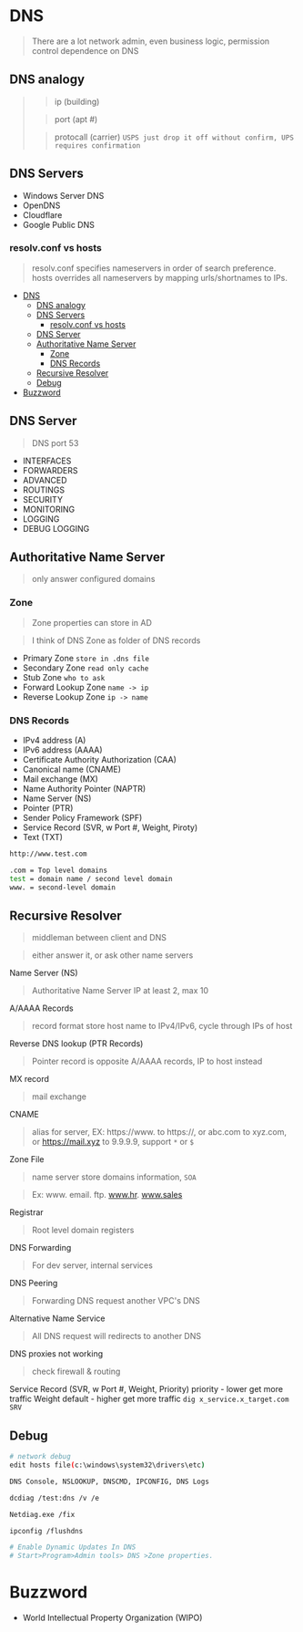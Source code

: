 # DNS
> There are a lot network admin, even business logic, permission control dependence on DNS
## DNS analogy
>> ip (building)
>
>> port (apt #)
>
>> protocall (carrier) `USPS just drop it off without confirm, UPS requires confirmation`

## DNS Servers
- Windows Server DNS
- OpenDNS
- Cloudflare
- Google Public DNS

### resolv.conf vs hosts
> resolv.conf specifies nameservers in order of search preference.
> hosts overrides all nameservers by mapping urls/shortnames to IPs.

- [DNS](#dns)
  - [DNS analogy](#dns-analogy)
  - [DNS Servers](#dns-servers)
    - [resolv.conf vs hosts](#resolvconf-vs-hosts)
  - [DNS Server](#dns-server)
  - [Authoritative Name Server](#authoritative-name-server)
    - [Zone](#zone)
    - [DNS Records](#dns-records)
  - [Recursive Resolver](#recursive-resolver)
  - [Debug](#debug)
- [Buzzword](#buzzword)


## DNS Server
> DNS port 53
- INTERFACES
- FORWARDERS
- ADVANCED
- ROUTINGS
- SECURITY
- MONITORING
- LOGGING
- DEBUG LOGGING

## Authoritative Name Server
> only answer configured domains

### Zone
> Zone properties can store in AD

> I think of DNS Zone as folder of DNS records


- Primary Zone `store in .dns file`
- Secondary Zone `read only cache`
- Stub Zone `who to ask`
- Forward Lookup Zone `name -> ip`
- Reverse Lookup Zone `ip -> name`

### DNS Records
  - IPv4 address (A)
  - IPv6 address (AAAA)
  - Certificate Authority Authorization (CAA)
  - Canonical name (CNAME)
  - Mail exchange (MX)
  - Name Authority Pointer (NAPTR)
  - Name Server (NS)
  - Pointer (PTR)
  - Sender Policy Framework (SPF)
  - Service Record (SVR, w Port #, Weight, Piroty)
  - Text (TXT)
```bash
http://www.test.com

.com = Top level domains
test = domain name / second level domain
www. = second-level domain
```
## Recursive Resolver
> middleman between client and DNS

> either answer it, or ask other name servers

Name Server (NS)
> Authoritative Name Server IP
> at least 2, max 10

A/AAAA Records
> record format store host name to IPv4/IPv6, cycle through IPs of host

Reverse DNS lookup (PTR Records)
> Pointer record is opposite A/AAAA records, IP to host instead

MX record
> mail exchange

CNAME
> alias for server, EX: https://www. to https://,
> or abc.com to xyz.com, or https://mail.xyz to 9.9.9.9, support `*` or `$`

Zone File
> name server store domains information, `SOA`

> Ex: www. email. ftp. www.hr. www.sales

Registrar
> Root level domain registers

DNS Forwarding
> For dev server, internal services

DNS Peering
> Forwarding DNS request another VPC's DNS

Alternative Name Service
> All DNS request will redirects to another DNS

DNS proxies not working
> check firewall & routing

Service Record (SVR, w Port #, Weight, Priority)
    priority - lower get more traffic
    Weight default - higher get more traffic
    `dig x_service.x_target.com SRV`

## Debug
```bash
# network debug
edit hosts file(c:\windows\system32\drivers\etc)

DNS Console, NSLOOKUP, DNSCMD, IPCONFIG, DNS Logs

dcdiag /test:dns /v /e

Netdiag.exe /fix

ipconfig /flushdns

# Enable Dynamic Updates In DNS
# Start>Program>Admin tools> DNS >Zone properties.
```

# Buzzword
- World Intellectual Property Organization (WIPO) 